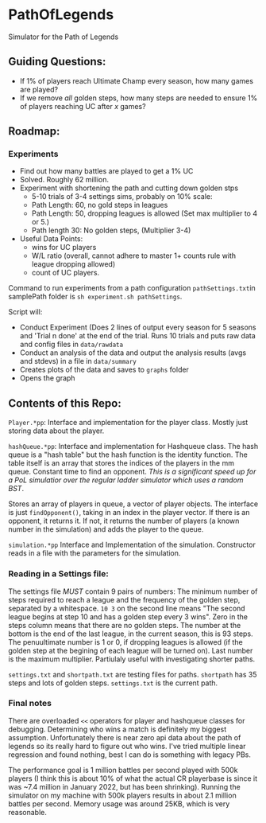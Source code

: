 # PathOfLegends
Simulator for the Path of Legends

## Guiding Questions: 

- If 1% of players reach Ultimate Champ every season, how many games are played?
- If we remove *all* golden steps, how many steps are needed to ensure 1% of players reaching UC after *x* games?

## Roadmap:

### Experiments
- Find out how many battles are played to get a 1% UC
- Solved. Roughly 62 million. 
- Experiment with shortening the path and cutting down golden stps
	- 5-10 trials of 3-4 settings sims, probably on 10% scale: 
	- Path Length: 60,  no gold steps in leagues
	- Path Length: 50, dropping leagues is allowed (Set max multiplier to 4 or 5.)
	-  Path length 30: No golden steps, (Multiplier 3-4)
- Useful Data Points: 
	- wins for UC players
	- W/L ratio (overall, cannot adhere to master 1+ counts rule with league dropping allowed)
	- count of UC players. 

Command to run experiments from a path configuration `pathSettings.txt`in samplePath folder is
`sh experiment.sh pathSettings`. 

Script will: 

- Conduct Experiment (Does 2 lines of output every season for 5 seasons and 'Trial n done' at the end of the trial. Runs 10 trials and puts raw data and config files in `data/rawdata`
- Conduct an analysis of the data and output the analysis results (avgs and stdevs) in a file in `data/summary`
- Creates plots of the data and saves to `graphs` folder
- Opens the graph

## Contents of this Repo: 

`Player.*pp`: Interface and implementation for the player class.  Mostly just storing data about the player. 

`hashQueue.*pp`: Interface and implementation for Hashqueue class. The hash queue is a "hash table" but the hash function is the identity function. The table itself is an array that stores the indices of the players in the mm queue. Constant time to find an opponent.  *This is a significant speed up for a PoL simulatior over the regular ladder simulator which uses a random BST*.

Stores an array of players in queue, a vector of player objects. The interface is just `findOpponent()`, taking in an index in the player vector. If there is an opponent, it returns it. If not, it returns the number of players (a known number in the simulation) and adds the player to the queue. 

`simulation.*pp` Interface and Implementation of the simulation. Constructor reads in a file with the parameters for the simulation. 

### Reading in a Settings file:

The settings file _MUST_ contain 9 pairs of numbers: The minimum number of steps required to reach a league and the frequency of the golden step, separated by a whitespace. `10 3` on the second line means "The second league begins at step 10 and has a golden step every 3 wins". Zero in the steps column means that there are no golden steps.  The number at the bottom is the end of the last league, in the current season, this is 93 steps. The penuultimate number is 1 or 0, if dropping leagues is allowed (if the golden step at the begining of each league will be turned on). Last number is the maximum multiplier. Partiulaly useful with investigating shorter paths.  

`settings.txt` and `shortpath.txt` are testing files for paths. `shortpath` has 35 steps and lots of golden steps. `settings.txt` is the current path. 

### Final notes

There are overloaded `<<` operators for player and hashqueue classes for debugging. Determining who wins a match is definitely my biggest assumption. Unfortunately there is near zero api data about the path of legends so its really hard to figure out who wins. I've tried multiple linear regression and found nothing, best I can do is something with legacy PBs. 

The performance goal is 1 million battles per second played with 500k players (I think this is about 10% of what the actual CR playerbase is since it was ~7.4 million in January 2022, but has been shrinking). Running the simulator on my machine with 500k players results in about 2.1 million battles per second. Memory usage was around 25KB, which is very reasonable. 